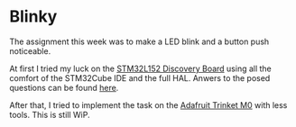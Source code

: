 # Blinky

The assignment this week was to make a LED blink and a button push noticeable.

At first I tried my luck on the [STM32L152 Discovery Board](https://www.st.com/en/evaluation-tools/32l152cdiscovery.html) using all the comfort of the STM32Cube IDE and the full HAL.
Anwers to the posed questions can be found [here](https://github.com/chepora/mes_homework/blob/main/week_3/STM32L152_DISCO/README.md).

After that, I tried to implement the task on the [Adafruit Trinket M0](https://www.adafruit.com/product/3500) with less tools. This is still WiP.
